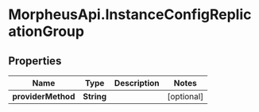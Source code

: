 # MorpheusApi.InstanceConfigReplicationGroup

## Properties

Name | Type | Description | Notes
------------ | ------------- | ------------- | -------------
**providerMethod** | **String** |  | [optional] 


